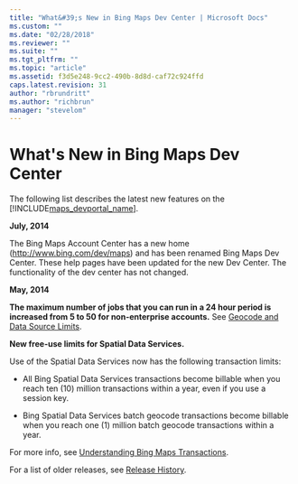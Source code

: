 ```yaml
---
title: "What&#39;s New in Bing Maps Dev Center | Microsoft Docs"
ms.custom: ""
ms.date: "02/28/2018"
ms.reviewer: ""
ms.suite: ""
ms.tgt_pltfrm: ""
ms.topic: "article"
ms.assetid: f3d5e248-9cc2-490b-8d8d-caf72c924ffd
caps.latest.revision: 31
author: "rbrundritt"
ms.author: "richbrun"
manager: "stevelom"
---
```

# What&#39;s New in Bing Maps Dev Center
The following list describes the latest new features on the [!INCLUDE[maps_devportal_name](../getting-started/includes/maps-devportal-name-md.md)].  
  
 **July, 2014**  
  
 The Bing Maps Account Center has a new home (http://www.bing.com/dev/maps) and has been renamed Bing Maps Dev Center. These help pages have been updated for the new Dev Center. The functionality of the dev center has not changed.  
  
 **May, 2014**  
  
 **The maximum number of jobs that you can run in a 24 hour period is increased from 5 to 50 for non-enterprise accounts.** See [Geocode and Data Source Limits](../spatial-data-services/geocode-and-data-source-limits.md).  
  
 **New free-use limits for Spatial Data Services.**  
  
 Use of the Spatial Data Services now has the following transaction limits:  
  
-   All Bing Spatial Data Services transactions become billable when you reach ten (10) million transactions within a year, even if you use a session key.  
  
-   Bing Spatial Data Services batch geocode transactions become billable when you reach one (1) million batch geocode transactions within a year.  
  
 For more info, see [Understanding Bing Maps Transactions](../getting-started/understanding-bing-maps-transactions.md).  
  
 For a list of older releases, see [Release History](../getting-started/release-history-for-the-bing-maps-dev-center-help.md).